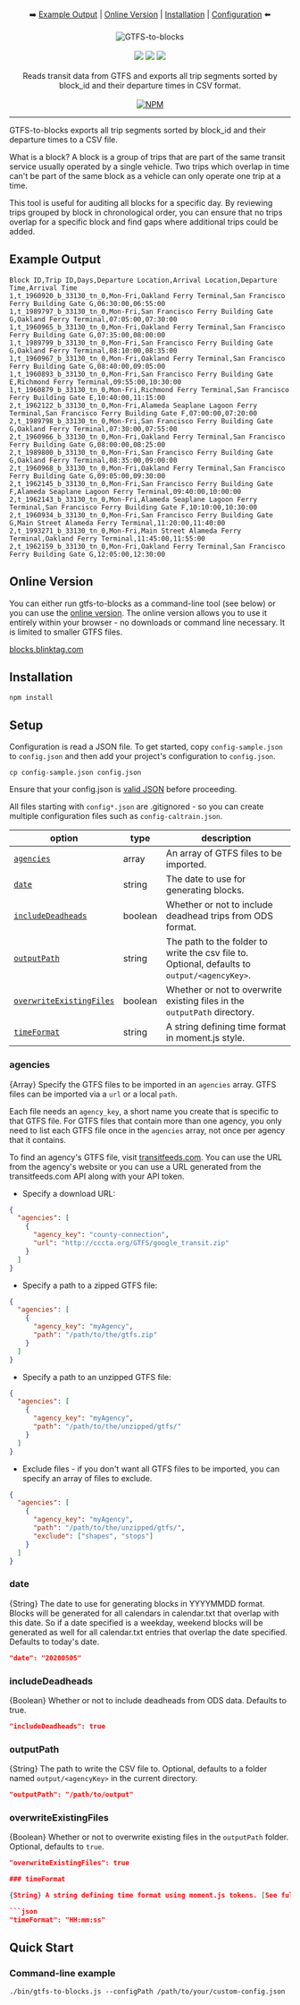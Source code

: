 <p align="center">
  ➡️
  <a href="#example-output">Example Output</a> |
  <a href="#online-version">Online Version</a> |
  <a href="#installation">Installation</a> |
  <a href="#configuration">Configuration</a>
  ⬅️
  <br /><br />
  <img src="docs/images/gtfs-to-blocks-logo.svg" alt="GTFS-to-blocks" />
  <br /><br />
  <a href="https://www.npmjs.com/package/gtfs-to-blocks" rel="nofollow"><img src="https://img.shields.io/npm/v/gtfs-to-blocks.svg?style=flat" style="max-width: 100%;"></a>
  <a href="https://www.npmjs.com/package/gtfs-to-blocks" rel="nofollow"><img src="https://img.shields.io/npm/dm/gtfs-to-blocks.svg?style=flat" style="max-width: 100%;"></a>
  <img src="https://img.shields.io/badge/License-MIT-yellow.svg">
  <br /><br />
  Reads transit data from GTFS and exports all trip segments sorted by block_id and their departure times in CSV format.
  <br /><br />
  <a href="https://nodei.co/npm/gtfs-to-blocks/" rel="nofollow"><img src="https://nodei.co/npm/gtfs-to-blocks.png?downloads=true" alt="NPM" style="max-width: 100%;"></a>
</p>

<hr>

GTFS-to-blocks exports all trip segments sorted by block_id and their departure times to a CSV file.
          
What is a block? A block is a group of trips that are part of the same transit service usually operated by a single vehicle. Two trips which overlap in time can&apos;t be part of the same block as a vehicle can only operate one trip at a time.
          
This tool is useful for auditing all blocks for a specific day. By reviewing trips grouped by block in chronological order, you can ensure that no trips overlap for a specific block and find gaps where additional trips could be added.

## Example Output

```csv
Block ID,Trip ID,Days,Departure Location,Arrival Location,Departure Time,Arrival Time
1,t_1960920_b_33130_tn_0,Mon-Fri,Oakland Ferry Terminal,San Francisco Ferry Building Gate G,06:30:00,06:55:00
1,t_1989797_b_33130_tn_0,Mon-Fri,San Francisco Ferry Building Gate G,Oakland Ferry Terminal,07:05:00,07:30:00
1,t_1960965_b_33130_tn_0,Mon-Fri,Oakland Ferry Terminal,San Francisco Ferry Building Gate G,07:35:00,08:00:00
1,t_1989799_b_33130_tn_0,Mon-Fri,San Francisco Ferry Building Gate G,Oakland Ferry Terminal,08:10:00,08:35:00
1,t_1960967_b_33130_tn_0,Mon-Fri,Oakland Ferry Terminal,San Francisco Ferry Building Gate G,08:40:00,09:05:00
1,t_1960893_b_33130_tn_0,Mon-Fri,San Francisco Ferry Building Gate E,Richmond Ferry Terminal,09:55:00,10:30:00
1,t_1960879_b_33130_tn_0,Mon-Fri,Richmond Ferry Terminal,San Francisco Ferry Building Gate E,10:40:00,11:15:00
2,t_1962122_b_33130_tn_0,Mon-Fri,Alameda Seaplane Lagoon Ferry Terminal,San Francisco Ferry Building Gate F,07:00:00,07:20:00
2,t_1989798_b_33130_tn_0,Mon-Fri,San Francisco Ferry Building Gate G,Oakland Ferry Terminal,07:30:00,07:55:00
2,t_1960966_b_33130_tn_0,Mon-Fri,Oakland Ferry Terminal,San Francisco Ferry Building Gate G,08:00:00,08:25:00
2,t_1989800_b_33130_tn_0,Mon-Fri,San Francisco Ferry Building Gate G,Oakland Ferry Terminal,08:35:00,09:00:00
2,t_1960968_b_33130_tn_0,Mon-Fri,Oakland Ferry Terminal,San Francisco Ferry Building Gate G,09:05:00,09:30:00
2,t_1962145_b_33130_tn_0,Mon-Fri,San Francisco Ferry Building Gate F,Alameda Seaplane Lagoon Ferry Terminal,09:40:00,10:00:00
2,t_1962143_b_33130_tn_0,Mon-Fri,Alameda Seaplane Lagoon Ferry Terminal,San Francisco Ferry Building Gate F,10:10:00,10:30:00
2,t_1960934_b_33130_tn_0,Mon-Fri,San Francisco Ferry Building Gate G,Main Street Alameda Ferry Terminal,11:20:00,11:40:00
2,t_1993271_b_33130_tn_0,Mon-Fri,Main Street Alameda Ferry Terminal,Oakland Ferry Terminal,11:45:00,11:55:00
2,t_1962159_b_33130_tn_0,Mon-Fri,Oakland Ferry Terminal,San Francisco Ferry Building Gate G,12:05:00,12:30:00
```

## Online Version

You can either run gtfs-to-blocks as a command-line tool (see below) or you can use the [online version](https://blocks.blinktag.com). The online version allows you to use it entirely within your browser - no downloads or command line necessary. It is limited to smaller GTFS files.

[blocks.blinktag.com](https://blocks.blinktag.com)

## Installation

    npm install

## Setup

Configuration is read a JSON file. To get started, copy `config-sample.json` to `config.json` and then add your project's configuration to `config.json`.

    cp config-sample.json config.json

Ensure that your config.json is [valid JSON](https://jsonformatter.curiousconcept.com) before proceeding.

All files starting with `config*.json` are .gitignored - so you can create multiple configuration files such as `config-caltrain.json`.

| option                                              | type    | description                                                                                  |
| --------------------------------------------------- | ------- | -------------------------------------------------------------------------------------------- |
| [`agencies`](#agencies)                             | array   | An array of GTFS files to be imported.                                                       |
| [`date`](#date)                                     | string  | The date to use for generating blocks.                                                       |
| [`includeDeadheads`](#includedeadheads)             | boolean | Whether or not to include deadhead trips from ODS format.                                    |
| [`outputPath`](#outputpath)                         | string  | The path to the folder to write the csv file to. Optional, defaults to `output/<agencyKey>`. |
| [`overwriteExistingFiles`](#overwriteexistingfiles) | boolean | Whether or not to overwrite existing files in the `outputPath` directory.                    |
| [`timeFormat`](#timeformat)                         | string  | A string defining time format in moment.js style.                                            |

### agencies

{Array} Specify the GTFS files to be imported in an `agencies` array. GTFS files can be imported via a `url` or a local `path`.

Each file needs an `agency_key`, a short name you create that is specific to that GTFS file. For GTFS files that contain more than one agency, you only need to list each GTFS file once in the `agencies` array, not once per agency that it contains.

To find an agency's GTFS file, visit [transitfeeds.com](http://transitfeeds.com). You can use the
URL from the agency's website or you can use a URL generated from the transitfeeds.com
API along with your API token.

- Specify a download URL:

```json
{
  "agencies": [
    {
      "agency_key": "county-connection",
      "url": "http://cccta.org/GTFS/google_transit.zip"
    }
  ]
}
```

- Specify a path to a zipped GTFS file:

```json
{
  "agencies": [
    {
      "agency_key": "myAgency",
      "path": "/path/to/the/gtfs.zip"
    }
  ]
}
```

- Specify a path to an unzipped GTFS file:

```json
{
  "agencies": [
    {
      "agency_key": "myAgency",
      "path": "/path/to/the/unzipped/gtfs/"
    }
  ]
}
```

- Exclude files - if you don't want all GTFS files to be imported, you can specify an array of files to exclude.

```json
{
  "agencies": [
    {
      "agency_key": "myAgency",
      "path": "/path/to/the/unzipped/gtfs/",
      "exclude": ["shapes", "stops"]
    }
  ]
}
```

### date

{String} The date to use for generating blocks in YYYYMMDD format. Blocks will be generated for all calendars in calendar.txt that overlap with this date. So if a date specified is a weekday, weekend blocks will be generated as well for all calendar.txt entries that overlap the date specified. Defaults to today's date.

```json
"date": "20200505"
```

### includeDeadheads

{Boolean} Whether or not to include deadheads from ODS data. Defaults to true.

```json
"includeDeadheads": true
```

### outputPath

\{String\} The path to write the CSV file to. Optional, defaults to a folder named `output/<agencyKey>` in the current directory.

```json
"outputPath": "/path/to/output"
```

### overwriteExistingFiles

\{Boolean\} Whether or not to overwrite existing files in the `outputPath` folder. Optional, defaults to `true`.

````json
"overwriteExistingFiles": true

### timeFormat​

{String} A string defining time format using moment.js tokens. [See full list of formatting options](https://momentjs.com/docs/#/displaying/format/). Defaults to HH:mm:ss which yields "13:14:30".

```json
"timeFormat": "HH:mm:ss"
````

## Quick Start

### Command-line example

    ./bin/gtfs-to-blocks.js --configPath /path/to/your/custom-config.json
